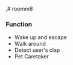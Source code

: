 ,# roomm8
<h3>Function</h3>
<ul>
<li>Wake up and escape</li>
<li>Walk around</li>
<li>Detect user's clap</li>
<li>Pet Caretaker</li>
</ul>
